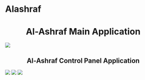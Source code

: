 # Alashraf
<h1 align="center">Al-Ashraf Main Application</h1>
<a href="https://www.linkpicture.com/view.php?img=LPic636ee46b88a521726834318"><img src="https://www.linkpicture.com/q/911261fd-6a6f-425c-aa72-4b7aa865f72e.png" type="image"></a>
<h2 align="center">Al-Ashraf Control Panel Application</h2>
<a href='https://www.linkpicture.com/view.php?img=LPic636ee46b88a521726834318'><img src='https://www.linkpicture.com/q/0b7349d1-5e43-416b-bac7-e26186d970e0.png' type='image'></a>
<a href='https://www.linkpicture.com/view.php?img=LPic636ee46b88a521726834318'><img src='https://www.linkpicture.com/q/5ff7325b-3eb5-4319-b29e-381cd5c2a0ab.png' type='image'></a>
<a href='https://www.linkpicture.com/view.php?img=LPic636ee46b88a521726834318'><img src='https://www.linkpicture.com/q/ea20f5e2-ff7c-46d8-a353-9cd3e124b730.png' type='image'></a>
